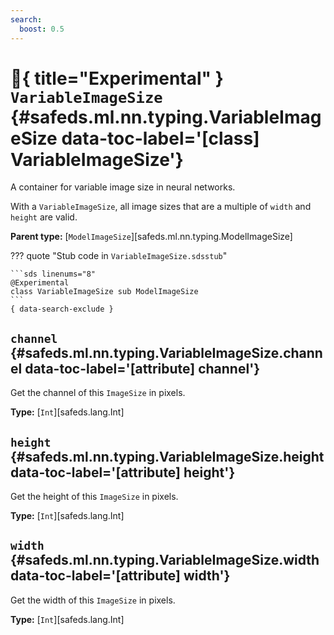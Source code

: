 ```yaml
---
search:
  boost: 0.5
---
```


[//]: # (DO NOT EDIT THIS FILE DIRECTLY. Instead, edit the corresponding stub file and execute `npm run docs:api`.)

# :test_tube:{ title="Experimental" } <code class="doc-symbol doc-symbol-class"></code> `VariableImageSize` {#safeds.ml.nn.typing.VariableImageSize data-toc-label='[class] VariableImageSize'}

A container for variable image size in neural networks.

With a `VariableImageSize`, all image sizes that are a multiple of `width` and `height` are valid.

**Parent type:** [`ModelImageSize`][safeds.ml.nn.typing.ModelImageSize]

??? quote "Stub code in `VariableImageSize.sdsstub`"

    ```sds linenums="8"
    @Experimental
    class VariableImageSize sub ModelImageSize
    ```
    { data-search-exclude }

## <code class="doc-symbol doc-symbol-attribute"></code> `channel` {#safeds.ml.nn.typing.VariableImageSize.channel data-toc-label='[attribute] channel'}

Get the channel of this `ImageSize` in pixels.

**Type:** [`Int`][safeds.lang.Int]

## <code class="doc-symbol doc-symbol-attribute"></code> `height` {#safeds.ml.nn.typing.VariableImageSize.height data-toc-label='[attribute] height'}

Get the height of this `ImageSize` in pixels.

**Type:** [`Int`][safeds.lang.Int]

## <code class="doc-symbol doc-symbol-attribute"></code> `width` {#safeds.ml.nn.typing.VariableImageSize.width data-toc-label='[attribute] width'}

Get the width of this `ImageSize` in pixels.

**Type:** [`Int`][safeds.lang.Int]
